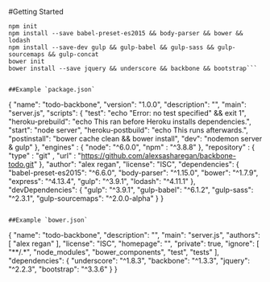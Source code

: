 #Getting Started

```git init
npm init
npm install --save babel-preset-es2015 && body-parser && bower && lodash
npm install --save-dev gulp && gulp-babel && gulp-sass && gulp-sourcemaps && gulp-concat
bower init
bower install --save jquery && underscore && backbone && bootstrap```


##Example `package.json`

```
{
  "name": "todo-backbone",
  "version": "1.0.0",
  "description": "",
  "main": "server.js",
  "scripts": {
    "test": "echo \"Error: no test specified\" && exit 1",
    "heroku-prebuild": "echo This ran before Heroku installs dependencies.",
    "start": "node server",
    "heroku-postbuild": "echo This runs afterwards.",
    "postinstall": "bower cache clean && bower install",
    "dev": "nodemon server & gulp"
  },
  "engines" : {
    "node": "^6.0.0",
    "npm" : "^3.8.8"
  },
  "repository" :
    { "type" : "git"
    , "url" : "https://github.com/alexsasharegan/backbone-todo.git"
  },
  "author": "alex regan",
  "license": "ISC",
  "dependencies": {
    "babel-preset-es2015": "^6.6.0",
    "body-parser": "^1.15.0",
    "bower": "^1.7.9",
    "express": "^4.13.4",
    "gulp": "^3.9.1",
    "lodash": "^4.11.1"
  },
  "devDependencies": {
    "gulp": "^3.9.1",
    "gulp-babel": "^6.1.2",
    "gulp-sass": "^2.3.1",
    "gulp-sourcemaps": "^2.0.0-alpha"
  }
}
```

##Example `bower.json`

```
{
  "name": "todo-backbone",
  "description": "",
  "main": "server.js",
  "authors": [
    "alex regan"
  ],
  "license": "ISC",
  "homepage": "",
  "private": true,
  "ignore": [
    "**/.*",
    "node_modules",
    "bower_components",
    "test",
    "tests"
  ],
  "dependencies": {
    "underscore": "^1.8.3",
    "backbone": "^1.3.3",
    "jquery": "^2.2.3",
    "bootstrap": "^3.3.6"
  }
}
```
